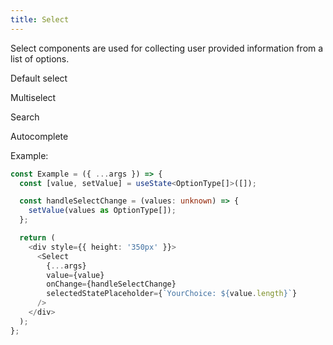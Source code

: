 ```yaml
---
title: Select
---
```


Select components are used for collecting user provided information from a list of options.

Default select

Multiselect

Search

Autocomplete

Example:

```ts
const Example = ({ ...args }) => {
  const [value, setValue] = useState<OptionType[]>([]);

  const handleSelectChange = (values: unknown) => {
    setValue(values as OptionType[]);
  };

  return (
    <div style={{ height: '350px' }}>
      <Select
        {...args}
        value={value}
        onChange={handleSelectChange}
        selectedStatePlaceholder={`YourChoice: ${value.length}`}
      />
    </div>
  );
};
```

